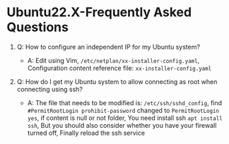 # Ubuntu22.X-Frequently Asked Questions

1. Q: How to configure an independent IP for my Ubuntu system?
   - A: Edit using Vim, `/etc/netplan/xx-installer-config.yaml`, Configuration content reference file: `xx-installer-config.yaml`

2. Q: How do I get my Ubuntu system to allow connecting as root when connecting using ssh?
   - A: The file that needs to be modified is: `/etc/ssh/sshd_config`, find `#PermitRootLogin prohibit-password` changed to `PermitRootLogin yes`, if content is null or not folder, You need install ssh `apt install ssh`, But you should also consider whether you have your firewall turned off, Finally reload the ssh service
